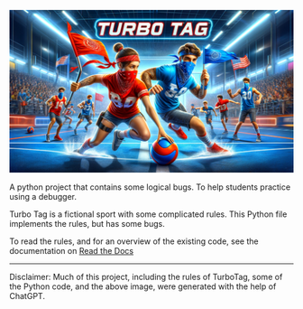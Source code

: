 ![Turbo Tag](turbo_tag.png)

A python project that contains some logical bugs. To help students practice using a debugger. 

Turbo Tag is a fictional sport with some complicated rules. This Python file implements the rules, but has some bugs.

To read the rules, and for an overview of the existing code, see the documentation on [Read the Docs](https://turbotag.readthedocs.io/en/latest/)

---
Disclaimer: Much of this project, including the rules of TurboTag, some of the Python code, and the above image, were generated with the help of ChatGPT.